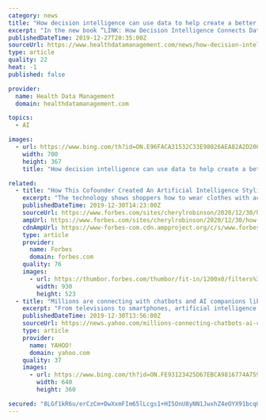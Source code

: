 ```yaml
---
category: news
title: "How decision intelligence can use data to help create a better world"
excerpt: "In the new book “LINK: How Decision Intelligence Connects Data, Actions, and Outcomes for a Better World” (Emerald Publishing; September 16, 2019) author Lorien Pratt explores just how we can use technology to make a better world for us. In doing so, Pratt says we will need to take artificial intelligence to the next level and use decision ..."
publishedDateTime: 2019-12-27T20:35:00Z
sourceUrl: https://www.healthdatamanagement.com/news/how-decision-intelligence-can-use-data-to-help-create-a-better-world
type: article
quality: 22
heat: -1
published: false

provider:
  name: Health Data Management
  domain: healthdatamanagement.com

topics:
  - AI

images:
  - url: https://www.bing.com/th?id=ON.E96FACA31532C33E98026AEA82A2D200
    width: 700
    height: 367
    title: "How decision intelligence can use data to help create a better world"

related:
  - title: "How This Cofounder Created An Artificial Intelligence Styling Company To Help Consumers Shop"
    excerpt: "The technology shows shoppers how to wear clothes with accessories. The company uses artificial intelligence to scale out the guidance that the retailer would provide. FindMine serves over 1.5 billion requests for outfits per year across e-commerce and mobile platforms, and AOV (average order value) and conversions by up to 150% with full outfits."
    publishedDateTime: 2019-12-30T14:23:00Z
    sourceUrl: https://www.forbes.com/sites/cherylrobinson/2020/12/30/how-this-cofounder-created-an-artificial-intelligence-styling-company-to-help-consumers-shop/
    ampUrl: https://www.forbes.com/sites/cherylrobinson/2020/12/30/how-this-cofounder-created-an-artificial-intelligence-styling-company-to-help-consumers-shop/amp/
    cdnAmpUrl: https://www-forbes-com.cdn.ampproject.org/c/s/www.forbes.com/sites/cherylrobinson/2020/12/30/how-this-cofounder-created-an-artificial-intelligence-styling-company-to-help-consumers-shop/amp/
    type: article
    provider:
      name: Forbes
      domain: forbes.com
    quality: 76
    images:
      - url: https://thumbor.forbes.com/thumbor/fit-in/1200x0/filters%3Aformat%28jpg%29/https%3A%2F%2Fspecials-images.forbesimg.com%2Fimageserve%2F5e0955a40bf81b00072e18a6%2F0x0.jpg%3FcropX1%3D5%26cropX2%3D934%26cropY1%3D0%26cropY2%3D523
        width: 930
        height: 523
  - title: "Millions are connecting with chatbots and AI companions like Replika"
    excerpt: "From televisions to smartphones, artificial intelligence is making a greater impact in our lives. The popular app Replika allows users to share their feelings with an AI companion, or “chatbot.” Seven million people use the app when they need someone to talk to. Technology reporter Laurie Segall, who messaged with her bot for three months ..."
    publishedDateTime: 2019-12-30T13:56:00Z
    sourceUrl: https://news.yahoo.com/millions-connecting-chatbots-ai-companions-135602828.html
    type: article
    provider:
      name: YAHOO!
      domain: yahoo.com
    quality: 37
    images:
      - url: https://www.bing.com/th?id=ON.FE93123425D67EBCA9816774A7592545
        width: 640
        height: 360

secured: "8LGf1kR6u/erCzCm+DwXxmFIm65lLcgs1+HI5OnU8yNN1JwxhZ4eOYX91bcqGpnQ8Wdbj5Dnfpa7srFaBNiIykKrIgBX8+H3oZ01DooI1aT0QiXJfaB1EoXf1tAqKnWMmvRQLAmZLuA8eBJbqVhn8xIR7/CTRepkAv7mgbhzVqHrdIe1850YCx2SN1cSkHNDEuju7rwfTM7n9y8WnrkvmOAxjB4RD8U5ntbT20+Rww2QBRTX79TbUwz+c8mb8ZMOvmMeUyh+Xqkd9V7qnHzt5g==;mTCvCWmFkDMWKmFIpGNB2A=="
---
```


